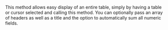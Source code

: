 ﻿This method allows easy display of an entire table, simply by having a table or cursor selected and calling this method. You can optionally pass an array of headers as well as a title and the option to automatically sum all numeric fields.